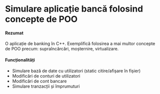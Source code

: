 # Simulare aplicație bancă folosind concepte de POO
#### Rezumat
O aplicație de banking în C++. Exemplifică folosirea a mai multor concepte de POO precum: supraîncărcări, moșternire, virtualizare. 
#### Funcționalități
- Simulare bază de date cu utilizatori (static citire/afișare în fișier)
- Modificări de conturi de utilizatori
- Modificări de cont bancare
- Simulare tranzacții și împrumuturi
